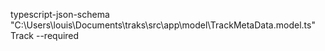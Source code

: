typescript-json-schema "C:\Users\louis\Documents\traks\src\app\model\TrackMetaData.model.ts" Track --required